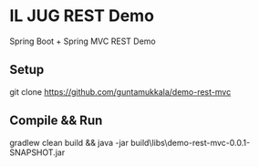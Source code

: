 # IL JUG REST Demo
Spring Boot + Spring MVC REST Demo

Setup
-----

git clone https://github.com/guntamukkala/demo-rest-mvc

Compile && Run
--------------

gradlew clean build && java -jar build\libs\demo-rest-mvc-0.0.1-SNAPSHOT.jar




